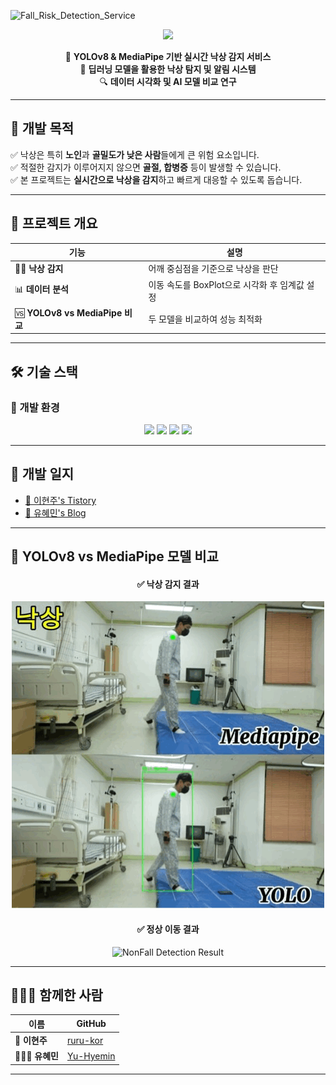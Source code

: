 ![Fall_Risk_Detection_Service](https://capsule-render.vercel.app/api?type=waving&color=auto&height=300&section=header&text=Fall-Risk-Detection-Service&fontSize=45)

<div align="center">

<a href="https://git.io/typing-svg">
  <img src="https://readme-typing-svg.demolab.com?font=Fira+Code&pause=1000&color=F70C0C&background=E2FFE400&width=435&lines=%EC%8B%A4%EC%8B%9C%EA%B0%84+%EB%82%99%EC%83%81+%EA%B0%90%EC%A7%80+%EC%84%9C%EB%B9%84%EC%8A%A4;Real-time+Fall+Risk+Service" />
</a>

🔮 **YOLOv8 & MediaPipe 기반 실시간 낙상 감지 서비스**  
📡 **딥러닝 모델을 활용한 낙상 탐지 및 알림 시스템**  
🔍 **데이터 시각화 및 AI 모델 비교 연구**  

</div>

---

## 🔮 **개발 목적**
✅ 낙상은 특히 **노인**과 **골밀도가 낮은 사람**들에게 큰 위험 요소입니다.  
✅ 적절한 감지가 이루어지지 않으면 **골절, 합병증** 등이 발생할 수 있습니다.  
✅ 본 프로젝트는 **실시간으로 낙상을 감지**하고 빠르게 대응할 수 있도록 돕습니다.  

---

## 🔮 **프로젝트 개요**
| 기능 | 설명 |
|------|------|
| 🏃‍♂️ **낙상 감지** | 어깨 중심점을 기준으로 낙상을 판단 |
| 📊 **데이터 분석** | 이동 속도를 BoxPlot으로 시각화 후 임계값 설정 |
| 🆚 **YOLOv8 vs MediaPipe 비교** | 두 모델을 비교하여 성능 최적화 |

---

## 🛠️ **기술 스택**
### 📌 개발 환경
<div align="center">
  <img src="https://img.shields.io/badge/Python-3776AB?style=for-the-badge&logo=python&logoColor=white">
  <img src="https://img.shields.io/badge/OpenCV-5C3EE8?style=for-the-badge&logo=opencv&logoColor=white">
  <img src="https://img.shields.io/badge/YOLOv8-FF6F00?style=for-the-badge">
  <img src="https://img.shields.io/badge/Google_Colab-F9AB00?style=for-the-badge&logo=Google Colab&logoColor=white">
</div>

---

## 📓 **개발 일지**
- [📖 이현주's Tistory](https://so-fast.tistory.com/category/Project/%EB%82%99%EC%83%81)  
- [📖 유혜민's Blog](https://so-fast.tistory.com/entry/%EB%82%99%EC%83%81-%EA%B0%90%EC%A7%80-%ED%94%84%EB%A1%9C%EC%A0%9D%ED%8A%B8-2024%EB%85%84-12%EC%9B%94-16%EC%9D%BC%EC%9B%94)  

---

## 🎥 **YOLOv8 vs MediaPipe 모델 비교**
<div align="center">
  <h4>✅ 낙상 감지 결과</h4>
  <img src="Result%20video/Fall%20Result%20video.gif" alt="Fall Detection Result">
  
  <h4>✅ 정상 이동 결과</h4>
  <img src="Result%20video/NonFall%20Result%20video.gif" alt="NonFall Detection Result">
</div>

---

## 🧑‍🤝‍🧑 **함께한 사람**
| 이름 | GitHub |
|------|--------|
| 🦎 **이현주** | [ruru-kor](https://github.com/ruru-kor) |
| 🏃🏻‍♀️ **유혜민** | [Yu-Hyemin](https://github.com/Yu-Hyemin) |

---

